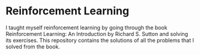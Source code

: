 # Reinforcement Learning

I taught myself reinforcement learning by going through the book Reinforcement Learning: An Introduction by Richard S. Sutton and solving its exercises. This repository contains the solutions of all the problems that I solved from the book.
